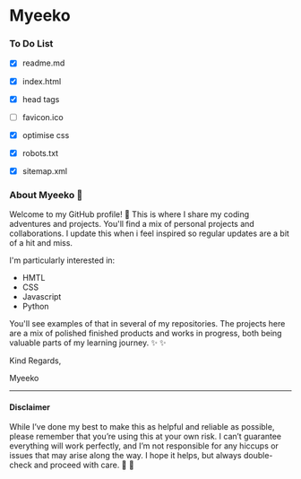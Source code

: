 # Myeeko

### To Do List
- [x] readme.md
- [x] index.html
- [x] head tags
- [ ] favicon.ico
- [x] optimise css
- [x] robots.txt
- [x] sitemap.xml


### About Myeeko :tada:
Welcome to my GitHub profile! 🎉 This is where I share my coding adventures and projects. You'll find a mix of personal projects and collaborations. I update this when i feel inspired so regular updates are a bit of a hit and miss. 

I'm particularly interested in:
* HMTL
* CSS
* Javascript
* Python

You'll see examples of that in several of my repositories. The projects here are a mix of polished finished products and works in progress, both being valuable parts of my learning journey. ✨ :sparkles:

Kind Regards,

Myeeko

---
#### Disclaimer
While I’ve done my best to make this as helpful and reliable as possible, please remember that you’re using this at your own risk. I can’t guarantee everything will work perfectly, and I’m not responsible for any hiccups or issues that may arise along the way. I hope it helps, but always double-check and proceed with care. 🌟 :star2:
